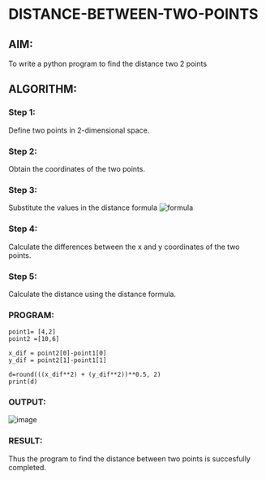 # DISTANCE-BETWEEN-TWO-POINTS

## AIM:
To write a python program to find the distance two 2 points
## ALGORITHM:
### Step 1: 
Define two points in 2-dimensional space.
### Step 2: 
Obtain the coordinates of the two points.
### Step 3: 
Substitute the values in the distance formula  ![formula](/formula.JPG)
### Step 4: 
 Calculate the differences between the x and y coordinates of the two points.
### Step 5: 
Calculate the distance using the distance formula.

### PROGRAM:
  ```
point1= [4,2]
point2 =[10,6]

x_dif = point2[0]-point1[0]
y_dif = point2[1]-point1[1]

d=round(((x_dif**2) + (y_dif**2))**0.5, 2)
print(d)
```



### OUTPUT:
![image](https://github.com/Sajetha13/DISTANCE-BETWEEN-TWO-POINTS/assets/138849316/a04bbd8b-a4b4-402b-90ea-7e6ec101b525)


### RESULT:
Thus the program to find the distance between two points is succesfully completed.
